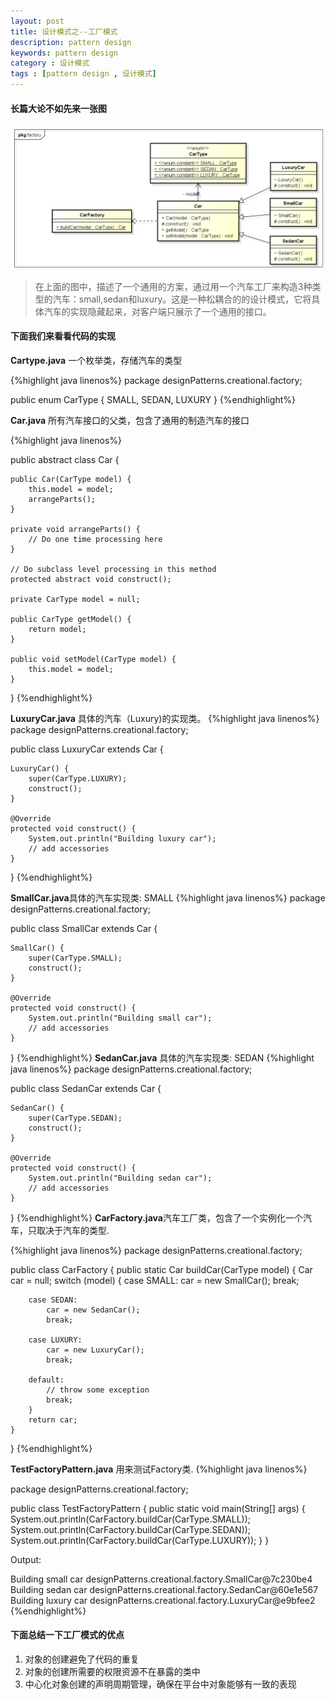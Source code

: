 ```yaml
---
layout: post
title: 设计模式之--工厂模式
description: pattern design
keywords: pattern design
category : 设计模式
tags : [pattern design , 设计模式]
---
```


#### 长篇大论不如先来一张图
![factory](/assets/images/factory_design_pattern.png)
>在上面的图中，描述了一个通用的方案，通过用一个汽车工厂来构造3种类型的汽车：small,sedan和luxury。这是一种松耦合的的设计模式，它将具体汽车的实现隐藏起来，对客户端只展示了一个通用的接口。

#### 下面我们来看看代码的实现

**Cartype.java**  一个枚举类，存储汽车的类型 

{%highlight  java linenos%}
package designPatterns.creational.factory;
 
public enum CarType {
    SMALL, SEDAN, LUXURY
}
{%endhighlight%}

**Car.java** 所有汽车接口的父类，包含了通用的制造汽车的接口

{%highlight  java linenos%}
 
public abstract class Car {
 
    public Car(CarType model) {
        this.model = model;
        arrangeParts();
    }
 
    private void arrangeParts() {
        // Do one time processing here
    }
 
    // Do subclass level processing in this method
    protected abstract void construct();
 
    private CarType model = null;
 
    public CarType getModel() {
        return model;
    }
 
    public void setModel(CarType model) {
        this.model = model;
    }
}
{%endhighlight%}

**LuxuryCar.java** 具体的汽车（Luxury)的实现类。
{%highlight java linenos%}
package designPatterns.creational.factory;
 
public class LuxuryCar extends Car {
 
    LuxuryCar() {
        super(CarType.LUXURY);
        construct();
    }
 
    @Override
    protected void construct() {
        System.out.println("Building luxury car");
        // add accessories
    }
}
{%endhighlight%}

**SmallCar.java**具体的汽车实现类: SMALL
{%highlight java linenos%}
package designPatterns.creational.factory;
 
public class SmallCar extends Car {
 
    SmallCar() {
        super(CarType.SMALL);
        construct();
    }
 
    @Override
    protected void construct() {
        System.out.println("Building small car");
        // add accessories
    }
}
{%endhighlight%}
**SedanCar.java** 具体的汽车实现类: SEDAN
{%highlight java linenos%}
package designPatterns.creational.factory;
 
public class SedanCar extends Car {
 
    SedanCar() {
        super(CarType.SEDAN);
        construct();
    }
 
    @Override
    protected void construct() {
        System.out.println("Building sedan car");
        // add accessories
    }
}
{%endhighlight%}
**CarFactory.java**汽车工厂类，包含了一个实例化一个汽车，只取决于汽车的类型. 

{%highlight java linenos%}
package designPatterns.creational.factory;
 
public class CarFactory {
    public static Car buildCar(CarType model) {
        Car car = null;
        switch (model) {
        case SMALL:
            car = new SmallCar();
            break;
 
        case SEDAN:
            car = new SedanCar();
            break;
 
        case LUXURY:
            car = new LuxuryCar();
            break;
 
        default:
            // throw some exception
            break;
        }
        return car;
    }
}
{%endhighlight%}

**TestFactoryPattern.java** 用来测试Factory类.
{%highlight java linenos%}

package designPatterns.creational.factory;
 
public class TestFactoryPattern {
    public static void main(String[] args) {
        System.out.println(CarFactory.buildCar(CarType.SMALL));
        System.out.println(CarFactory.buildCar(CarType.SEDAN));
        System.out.println(CarFactory.buildCar(CarType.LUXURY));
    }
}
 
Output:
 
Building small car
designPatterns.creational.factory.SmallCar@7c230be4
Building sedan car
designPatterns.creational.factory.SedanCar@60e1e567
Building luxury car
designPatterns.creational.factory.LuxuryCar@e9bfee2
{%endhighlight%}

#### 下面总结一下工厂模式的优点
1. 对象的创建避免了代码的重复
2. 对象的创建所需要的权限资源不在暴露的类中
3. 中心化对象创建的声明周期管理，确保在平台中对象能够有一致的表现

